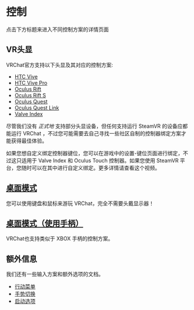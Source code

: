 # 控制

点击下方标题来进入不同控制方案的详情页面

## VR头显

VRChat官方支持以下头显及其对应的控制方案:

* [HTC Vive](vive)
* [HTC Vive Pro](vive)
* [Oculus Rift](touch)
* [Oculus Rift S](touch)
* [Oculus Quest](touch)
* [Oculus Quest Link](touch)
* [Valve Index](valve-index)

尽管我们没有 *正式地* 支持部分头显设备，但任何支持运行 SteamVR 的设备应都能运行 VRChat ，不过您可能需要去自己寻找一些社区自制的控制器绑定方案才能获得最佳体验。

如果您想自定义绑定控制器键位，您可以在游戏中的设置-键位页面进行绑定，不过这只适用于 Valve Index 和 Oculus Touch 控制器。如果您使用 SteamVR 平台，您随时可以在其中进行自定义绑定。更多详情请查看这个视频。



## [桌面模式](keyboard-and-mouse)

您可以使用键盘和鼠标来游玩 VRChat，完全不需要头戴显示器！

## [桌面模式（使用手柄）](gamepad)

VRChat也支持类似于 XBOX 手柄的控制方案。

## 额外信息

我们还有一些输入方案和额外选项的文档。

* [行动菜单](action-menu)
* [手势切换](additional-options/gesture-toggle)
* [启动选项](additional-options/launch-options)
